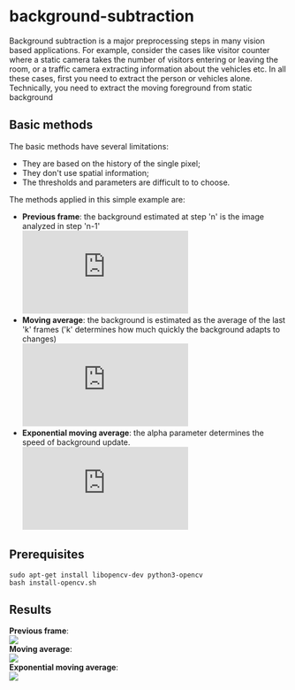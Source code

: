 # background-subtraction

Background subtraction is a major preprocessing steps in many vision based applications. For example, consider the cases like visitor counter where a static camera takes the number of visitors entering or leaving the room, or a traffic camera extracting information about the vehicles etc. In all these cases, first you need to extract the person or vehicles alone. Technically, you need to extract the moving foreground from static background

 ## Basic methods
 
The basic methods have several limitations:
- They are based on the history of the single pixel;
- They don't use spatial information;
- The thresholds and parameters are difficult to to choose.

The methods applied in this simple example are:
- **Previous frame**: the background estimated at step 'n' is the image analyzed in step 'n-1' <br>
![equation](http://latex.codecogs.com/gif.latex?B%5Ctextsubscript%7Bn%7D%20%3DB%5Ctextsubscript%7Bn%7D%20-1)
- **Moving average**: the background is estimated as the average of the last 'k' frames ('k' determines how much
quickly the background adapts to changes) <br>
![equation](http://latex.codecogs.com/gif.latex?B%5Ctextsubscript%7Bn%7D%20%3D%20%5Cfrac%7B1%7D%7Bk%7D%20%5Csum_%7Bi%3Dn-k-2%7D%5E%7Bn-1%7D%20I%5Ctextsubscript%7Bi%7D)
- **Exponential moving average**: the alpha parameter determines the speed of background update. <br>
	![equation](http://latex.codecogs.com/gif.latex?B%5Ctextsubscript%7Bn&plus;1%7D%20%3D%20%5Calpha%20B%5Ctextsubscript%7Bn%7D%20&plus;%20%281-%5Calpha%29I%5Ctextsubscript%7Bn%7D)
	
 ## Prerequisites
 
 	sudo apt-get install libopencv-dev python3-opencv
	bash install-opencv.sh
	
 ## Results 
 **Previous frame**:\
 ![](result/prevfrem.gif) <br>
 **Moving average**:\
 ![](result/mov.gif)<br>
 **Exponential moving average**:\
 ![](result/exp.gif)
